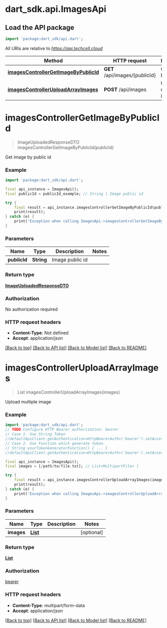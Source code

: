 # dart_sdk.api.ImagesApi

## Load the API package
```dart
import 'package:dart_sdk/api.dart';
```

All URIs are relative to *https://api.techcell.cloud*

Method | HTTP request | Description
------------- | ------------- | -------------
[**imagesControllerGetImageByPublicId**](ImagesApi.md#imagescontrollergetimagebypublicid) | **GET** /api/images/{publicId} | Get image by public id
[**imagesControllerUploadArrayImages**](ImagesApi.md#imagescontrolleruploadarrayimages) | **POST** /api/images | Upload multiple image


# **imagesControllerGetImageByPublicId**
> ImageUploadedResponseDTO imagesControllerGetImageByPublicId(publicId)

Get image by public id

### Example
```dart
import 'package:dart_sdk/api.dart';

final api_instance = ImagesApi();
final publicId = publicId_example; // String | Image public id

try {
    final result = api_instance.imagesControllerGetImageByPublicId(publicId);
    print(result);
} catch (e) {
    print('Exception when calling ImagesApi->imagesControllerGetImageByPublicId: $e\n');
}
```

### Parameters

Name | Type | Description  | Notes
------------- | ------------- | ------------- | -------------
 **publicId** | **String**| Image public id | 

### Return type

[**ImageUploadedResponseDTO**](ImageUploadedResponseDTO.md)

### Authorization

No authorization required

### HTTP request headers

 - **Content-Type**: Not defined
 - **Accept**: application/json

[[Back to top]](#) [[Back to API list]](../README.md#documentation-for-api-endpoints) [[Back to Model list]](../README.md#documentation-for-models) [[Back to README]](../README.md)

# **imagesControllerUploadArrayImages**
> List<ImageUploadedResponseDTO> imagesControllerUploadArrayImages(images)

Upload multiple image

### Example
```dart
import 'package:dart_sdk/api.dart';
// TODO Configure HTTP Bearer authorization: bearer
// Case 1. Use String Token
//defaultApiClient.getAuthentication<HttpBearerAuth>('bearer').setAccessToken('YOUR_ACCESS_TOKEN');
// Case 2. Use Function which generate token.
// String yourTokenGeneratorFunction() { ... }
//defaultApiClient.getAuthentication<HttpBearerAuth>('bearer').setAccessToken(yourTokenGeneratorFunction);

final api_instance = ImagesApi();
final images = [/path/to/file.txt]; // List<MultipartFile> | 

try {
    final result = api_instance.imagesControllerUploadArrayImages(images);
    print(result);
} catch (e) {
    print('Exception when calling ImagesApi->imagesControllerUploadArrayImages: $e\n');
}
```

### Parameters

Name | Type | Description  | Notes
------------- | ------------- | ------------- | -------------
 **images** | [**List<MultipartFile>**](MultipartFile.md)|  | [optional] 

### Return type

[**List<ImageUploadedResponseDTO>**](ImageUploadedResponseDTO.md)

### Authorization

[bearer](../README.md#bearer)

### HTTP request headers

 - **Content-Type**: multipart/form-data
 - **Accept**: application/json

[[Back to top]](#) [[Back to API list]](../README.md#documentation-for-api-endpoints) [[Back to Model list]](../README.md#documentation-for-models) [[Back to README]](../README.md)


